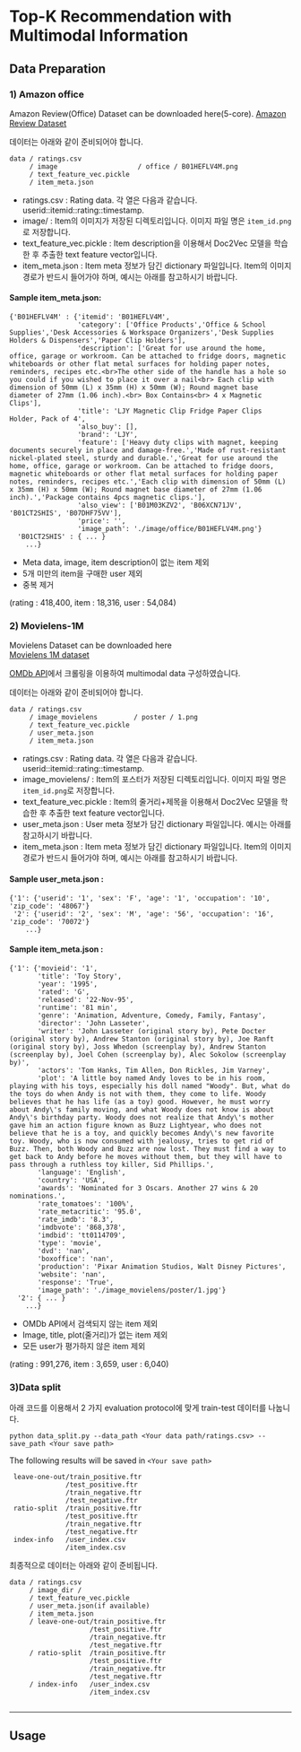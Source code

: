 # Top-K Recommendation with Multimodal Information

## Data Preparation
### 1) Amazon office
Amazon Review(Office) Dataset can be downloaded here(5-core).
[Amazon Review Dataset](https://nijianmo.github.io/amazon/index.html)

데이터는 아래와 같이 준비되어야 합니다.</br>
```
data / ratings.csv
     / image                    / office / B01HEFLV4M.png
     / text_feature_vec.pickle
     / item_meta.json
```

- ratings.csv : Rating data. 각 열은 다음과 같습니다. userid::itemid::rating::timestamp.
- image/ : Item의 이미지가 저장된 디렉토리입니다. 이미지 파일 명은 ```item_id.png```로 저장합니다.
- text_feature_vec.pickle : Item description을 이용해서 Doc2Vec 모델을 학습한 후 추출한 text feature vector입니다. 
- item_meta.json : Item meta 정보가 담긴 dictionary 파일입니다. Item의 이미지 경로가 반드시 들어가야 하며, 예시는 아래를 참고하시기 바랍니다.

#### Sample item_meta.json:
```
{'B01HEFLV4M' : {'itemid': 'B01HEFLV4M',
                 'category': ['Office Products','Office & School Supplies','Desk Accessories & Workspace Organizers','Desk Supplies Holders & Dispensers','Paper Clip Holders'],
                 'description': ['Great for use around the home, office, garage or workroom. Can be attached to fridge doors, magnetic whiteboards or other flat metal surfaces for holding paper notes, reminders, recipes etc.<br>The other side of the handle has a hole so you could if you wished to place it over a nail<br> Each clip with dimension of 50mm (L) x 35mm (H) x 50mm (W); Round magnet base diameter of 27mm (1.06 inch).<br> Box Contains<br> 4 x Magnetic Clips'],
                 'title': 'LJY Magnetic Clip Fridge Paper Clips Holder, Pack of 4',
                 'also_buy': [],
                 'brand': 'LJY',
                 'feature': ['Heavy duty clips with magnet, keeping documents securely in place and damage-free.','Made of rust-resistant nickel-plated steel, sturdy and durable.','Great for use around the home, office, garage or workroom. Can be attached to fridge doors, magnetic whiteboards or other flat metal surfaces for holding paper notes, reminders, recipes etc.','Each clip with dimension of 50mm (L) x 35mm (H) x 50mm (W); Round magnet base diameter of 27mm (1.06 inch).','Package contains 4pcs magnetic clips.'],
                 'also_view': ['B01M03KZV2', 'B06XCN71JV', 'B01CT2SHIS', 'B07DHF75VV'],
                 'price': '',
                 'image_path': './image/office/B01HEFLV4M.png'}
  'B01CT2SHIS' : { ... }
    ...}
```
- Meta data, image, item description이 없는 item 제외
- 5개 미만의 item을 구매한 user 제외
- 중복 제거 </br>

(rating : 418,400, item : 18,316, user : 54,084)

### 2) Movielens-1M
Movielens Dataset can be downloaded here<br>
[Movielens 1M dataset](https://grouplens.org/datasets/movielens/1m/)

[OMDb API](http://www.omdbapi.com/)에서 크롤링을 이용하여 multimodal data 구성하였습니다.

데이터는 아래와 같이 준비되어야 합니다.</br>
```
data / ratings.csv
     / image_movielens         / poster / 1.png
     / text_feature_vec.pickle
     / user_meta.json
     / item_meta.json
```

- ratings.csv : Rating data. 각 열은 다음과 같습니다. userid::itemid::rating::timestamp.
- image_movielens/ : Item의 포스터가 저장된 디렉토리입니다. 이미지 파일 명은 ```item_id.png```로 저장합니다.
- text_feature_vec.pickle : Item의 줄거리+제목을 이용해서 Doc2Vec 모델을 학습한 후 추출한 text feature vector입니다.
- user_meta.json :  User meta 정보가 담긴 dictionary 파일입니다. 예시는 아래를 참고하시기 바랍니다.
- item_meta.json : Item meta 정보가 담긴 dictionary 파일입니다. Item의 이미지 경로가 반드시 들어가야 하며, 예시는 아래를 참고하시기 바랍니다.

#### Sample user_meta.json :
```
{'1': {'userid': '1', 'sex': 'F', 'age': '1', 'occupation': '10', 'zip_code': '48067'}
 '2': {'userid': '2', 'sex': 'M', 'age': '56', 'occupation': '16', 'zip_code': '70072'}
    ...}
```

#### Sample item_meta.json :
```
{'1': {'movieid': '1', 
       'title': 'Toy Story', 
       'year': '1995',
       'rated': 'G',
       'released': '22-Nov-95', 
       'runtime': '81 min', 
       'genre': 'Animation, Adventure, Comedy, Family, Fantasy', 
       'director': 'John Lasseter', 
       'writer': 'John Lasseter (original story by), Pete Docter (original story by), Andrew Stanton (original story by), Joe Ranft (original story by), Joss Whedon (screenplay by), Andrew Stanton (screenplay by), Joel Cohen (screenplay by), Alec Sokolow (screenplay by)', 
       'actors': 'Tom Hanks, Tim Allen, Don Rickles, Jim Varney', 
       'plot': 'A little boy named Andy loves to be in his room, playing with his toys, especially his doll named "Woody". But, what do the toys do when Andy is not with them, they come to life. Woody believes that he has life (as a toy) good. However, he must worry about Andy\'s family moving, and what Woody does not know is about Andy\'s birthday party. Woody does not realize that Andy\'s mother gave him an action figure known as Buzz Lightyear, who does not believe that he is a toy, and quickly becomes Andy\'s new favorite toy. Woody, who is now consumed with jealousy, tries to get rid of Buzz. Then, both Woody and Buzz are now lost. They must find a way to get back to Andy before he moves without them, but they will have to pass through a ruthless toy killer, Sid Phillips.', 
       'language': 'English', 
       'country': 'USA', 
       'awards': 'Nominated for 3 Oscars. Another 27 wins & 20 nominations.', 
       'rate_tomatoes': '100%', 
       'rate_metacritic': '95.0',
       'rate_imdb': '8.3', 
       'imdbvote': '868,378',
       'imdbid': 'tt0114709', 
       'type': 'movie', 
       'dvd': 'nan', 
       'boxoffice': 'nan', 
       'production': 'Pixar Animation Studios, Walt Disney Pictures', 
       'website': 'nan', 
       'response': 'True', 
       'image_path': './image_movielens/poster/1.jpg'}
  '2': { ... }
    ...}
```

- OMDb API에서 검색되지 않는 item 제외
- Image, title, plot(줄거리)가 없는 item 제외
- 모든 user가 평가하지 않은 item 제외

(rating : 991,276, item : 3,659, user : 6,040)

### 3)Data split

아래 코드를 이용해서 2 가지 evaluation protocol에 맞게 train-test 데이터를 나눕니다.

```
python data_split.py --data_path <Your data path/ratings.csv> --save_path <Your save path>
```
The following results will be saved in ```<Your save path>```
```
 leave-one-out/train_positive.ftr
              /test_positive.ftr
              /train_negative.ftr
              /test_negative.ftr
 ratio-split  /train_positive.ftr
              /test_positive.ftr
              /train_negative.ftr
              /test_negative.ftr
 index-info   /user_index.csv
              /item_index.csv
```

최종적으로 데이터는 아래와 같이 준비됩니다.

```
data / ratings.csv
     / image_dir /
     / text_feature_vec.pickle
     / user_meta.json(if available)
     / item_meta.json
     / leave-one-out/train_positive.ftr
                    /test_positive.ftr
                    /train_negative.ftr
                    /test_negative.ftr
     / ratio-split  /train_positive.ftr
                    /test_positive.ftr
                    /train_negative.ftr
                    /test_negative.ftr
     / index-info   /user_index.csv
                    /item_index.csv
     
```
<hr>

## Usage
